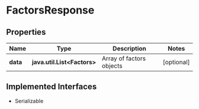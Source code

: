 

# FactorsResponse


## Properties

Name | Type | Description | Notes
------------ | ------------- | ------------- | -------------
**data** | **java.util.List&lt;Factors&gt;** | Array of factors objects |  [optional]


## Implemented Interfaces

* Serializable


